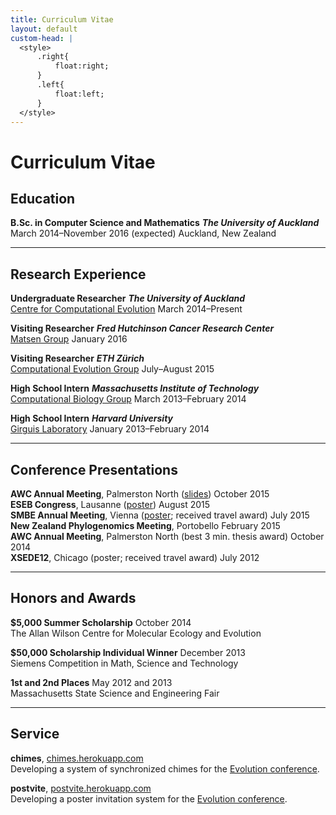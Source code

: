 ```yaml
---
title: Curriculum Vitae
layout: default
custom-head: |
  <style>
      .right{
          float:right;
      }
      .left{
          float:left;
      }
  </style>
---
```


# Curriculum Vitae <a href="//www.sharelatex.com/github/repos/armanbilge/cv/builds/latest/output.pdf"><span style="font-size: 24px" class="mega-octicon octicon-file-pdf"></a>

## Education

<span class="left">**B.Sc. in Computer Science and Mathematics**</span>
<span class="right">**_The University of Auckland_**</span><br/>
<span class="left">March 2014–November 2016 (expected)</span>
<span class="right">Auckland, New Zealand</span><br/>

---

## Research Experience

<span class="left">**Undergraduate Researcher**</span>
<span class="right">**_The University of Auckland_**</span><br/>
<span class="left">[Centre for Computational Evolution](//compevol.auckland.ac.nz)</span>
<span class="right">March 2014–Present</span><br/>

<span class="left">**Visiting Researcher**</span>
<span class="right">**_Fred Hutchinson Cancer Research Center_**</span><br/>
<span class="left">[Matsen Group](//matsen.fhcrc.org)</span>
<span class="right">January 2016</span><br/>

<span class="left">**Visiting Researcher**</span>
<span class="right">**_ETH Zürich_**</span><br/>
<span class="left">[Computational Evolution Group](//www.bsse.ethz.ch/cevo)</span>
<span class="right">July–August 2015</span><br/>

<span class="left">**High School Intern**</span>
<span class="right">**_Massachusetts Institute of Technology_**</span><br/>
<span class="left">[Computational Biology Group](//compbio.mit.edu)</span>
<span class="right">March 2013–February 2014</span><br/>

<span class="left">**High School Intern**</span>
<span class="right">**_Harvard University_**</span><br/>
<span class="left">[Girguis Laboratory](//www.oeb.harvard.edu/faculty/girguis)</span>
<span class="right">January 2013–February 2014</span><br/>

---

## Conference Presentations

<span class="left">**AWC Annual Meeting**, Palmerston North ([slides](//doi.org/10.5281/zenodo.32808))</span>
<span class="right">October 2015</span><br/>
<span class="left">**ESEB Congress**, Lausanne ([poster](//doi.org/10.5281/zenodo.22305))</span>
<span class="right">August 2015</span><br/>
<span class="left">**SMBE Annual Meeting**, Vienna ([poster](//doi.org/10.6084/m9.figshare.1473743); received travel award)</span>
<span class="right">July 2015</span><br/>
<span class="left">**New Zealand Phylogenomics Meeting**, Portobello</span>
<span class="right">February 2015</span><br/>
<span class="left">**AWC Annual Meeting**, Palmerston North (best 3 min. thesis award)</span>
<span class="right">October 2014</span><br/>
<span class="left">**XSEDE12**, Chicago (poster; received travel award)</span>
<span class="right">July 2012</span><br/>

---

## Honors and Awards

<span class="left">**$5,000 Summer Scholarship**</span>
<span class="right">October 2014</span><br/>
The Allan Wilson Centre for Molecular Ecology and Evolution

<span class="left">**$50,000 Scholarship Individual Winner**</span>
<span class="right">December 2013</span><br/>
Siemens Competition in Math, Science and Technology

<span class="left">**1st and 2nd Places**</span>
<span class="right">May 2012 and 2013</span><br/>
Massachusetts State Science and Engineering Fair

---

## Service

**chimes**, [chimes.herokuapp.com](//chimes.herokuapp.com) <br/>
Developing a system of synchronized chimes for the [Evolution conference](//www.evolutionmeetings.org).

**postvite**, [postvite.herokuapp.com](//postvite.herokuapp.com)<br/>
Developing a poster invitation system for the [Evolution conference](//www.evolutionmeetings.org).
